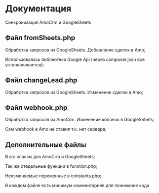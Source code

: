 # Документация

Синхронизация AmoCrm и GoogleSheets

## Файл fromSheets.php
Обработка запросов из GoogleSheets. Добавление сделок в Amo;

Использовалась библеотека Google Api (через composer.json все устанавливается);

## Файл changeLead.php
Обработка запросов из GoogleSheets. Изменение сделок в Amo;

## Файл webhook.php
Обработка запросов из AmoCrm. Изменение колонок в GoogleShhets;

Сам webhook в Amo не ставил т.к. нет сервера;

## Дополнительные файлы
В src классы для AmoCrm и GoogleSheets;

Так же отедельные функции в function.php;

Неизменяемые переменные в constants.php;


В каждом файле есть минимум комментариев для понимание кода


